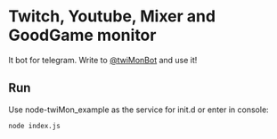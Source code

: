 Twitch, Youtube, Mixer and GoodGame monitor
=======

It bot for telegram.
Write to [@twiMonBot](https://telegram.me/twimonbot) and use it!

Run
---
Use node-twiMon_example as the service for init.d or enter in console:

    node index.js
